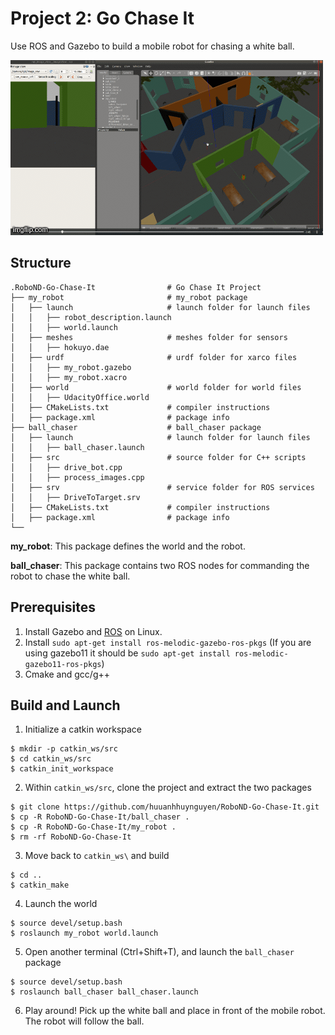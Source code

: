 # Project 2: Go Chase It

Use ROS and Gazebo to build a mobile robot for chasing a white ball.

<a href="https://www.youtube.com/watch?v=fugrDDqZiU8&" target="_blank">
<img src="demo.gif" alt="demo" width="500" height="280"/></a>

## Structure
```
.RoboND-Go-Chase-It                # Go Chase It Project
├── my_robot                       # my_robot package
│   ├── launch                     # launch folder for launch files
│   │   ├── robot_description.launch
│   │   ├── world.launch
│   ├── meshes                     # meshes folder for sensors
│   │   ├── hokuyo.dae
│   ├── urdf                       # urdf folder for xarco files
│   │   ├── my_robot.gazebo
│   │   ├── my_robot.xacro
│   ├── world                      # world folder for world files
│   │   ├── UdacityOffice.world
│   ├── CMakeLists.txt             # compiler instructions
│   ├── package.xml                # package info
├── ball_chaser                    # ball_chaser package
│   ├── launch                     # launch folder for launch files
│   │   ├── ball_chaser.launch
│   ├── src                        # source folder for C++ scripts
│   │   ├── drive_bot.cpp
│   │   ├── process_images.cpp
│   ├── srv                        # service folder for ROS services
│   │   ├── DriveToTarget.srv
│   ├── CMakeLists.txt             # compiler instructions
│   ├── package.xml                # package info
└──
```
**my_robot**: This package defines the world and the robot.

**ball_chaser**: This package contains two ROS nodes for commanding the robot to chase the white ball.

## Prerequisites
 
1. Install Gazebo and [ROS](http://wiki.ros.org/ROS/Installation) on Linux.
2. Install `sudo apt-get install ros-melodic-gazebo-ros-pkgs`
(If you are using gazebo11 it should be `sudo apt-get install ros-melodic-gazebo11-ros-pkgs`)
3. Cmake and gcc/g++

## Build and Launch

1. Initialize a catkin workspace
```console
$ mkdir -p catkin_ws/src
$ cd catkin_ws/src
$ catkin_init_workspace
```

2. Within `catkin_ws/src`, clone the project and extract the two packages
```
$ git clone https://github.com/huuanhhuynguyen/RoboND-Go-Chase-It.git
$ cp -R RoboND-Go-Chase-It/ball_chaser .
$ cp -R RoboND-Go-Chase-It/my_robot .
$ rm -rf RoboND-Go-Chase-It
```

3. Move back to `catkin_ws\` and build
```
$ cd ..
$ catkin_make
```

4. Launch the world
```
$ source devel/setup.bash
$ roslaunch my_robot world.launch
```

5. Open another terminal (Ctrl+Shift+T), and launch the `ball_chaser` package
```
$ source devel/setup.bash
$ roslaunch ball_chaser ball_chaser.launch
```

6. Play around! Pick up the white ball and place in front of the mobile robot. The robot will follow the ball.

